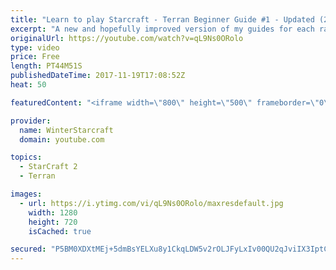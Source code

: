 ```yaml
---
title: "Learn to play Starcraft - Terran Beginner Guide #1 - Updated (2017 LOTV)"
excerpt: "A new and hopefully improved version of my guides for each race where I go over as many basics as possible while doing it live :)  I strongly believe that a super structured guide style is not very helpful compared to watching/playing the game actively.  Feedback is greatly appreciated. -- Watch live"
originalUrl: https://youtube.com/watch?v=qL9Ns0ORolo
type: video
price: Free
length: PT44M51S
publishedDateTime: 2017-11-19T17:08:52Z
heat: 50

featuredContent: "<iframe width=\"800\" height=\"500\" frameborder=\"0\" src=\"https://www.youtube.com/embed/qL9Ns0ORolo\" allow=\"accelerometer; autoplay; encrypted-media; gyroscope; picture-in-picture\" allowfullscreen></iframe>"

provider:
  name: WinterStarcraft
  domain: youtube.com

topics:
  - StarCraft 2
  - Terran

images:
  - url: https://i.ytimg.com/vi/qL9Ns0ORolo/maxresdefault.jpg
    width: 1280
    height: 720
    isCached: true

secured: "P5BM0XDXtMEj+5dmBsYELXu8y1CkqLDW5v2rOLJFyLxIv00QU2qJviIX3IptCp6CWHlCskhNmh+fsdz3VpuxGtBgteXrkZ5DP5rGq0igeG+5H1shoVq8wEdNGDZ28ZupbNALHTvM2y2mkJHHT31ESfU0S7Xo2nlIaIGPdp/V2ObMRtGurAK7jKu7TJdSWTTQfc3Wp5So0DDTi5gBxW+By9Ycwf+NPH29NGdZe3C/qK+CFlnK2o6qSgN6Iu+yyMr8cKH9DXcwAeBAL1VTZjuh3RKipSe986QPqilmPcjWdl35zw/MIY81W2/Pfu8kEI0oKnjpadPD4mOdMUDL+MNhmN0fdVVeRBU34oLjqor/vpBnE09LekmzqA88+Lx6S6KxcRg6V0THEv36iRHKT5QzKOhgA82rKuB46+9sG+pAeb5Jq04lnfGDgP9H9du6tSMS;yeUy/dsLLHH6JIU+2iblKg=="
---
```


